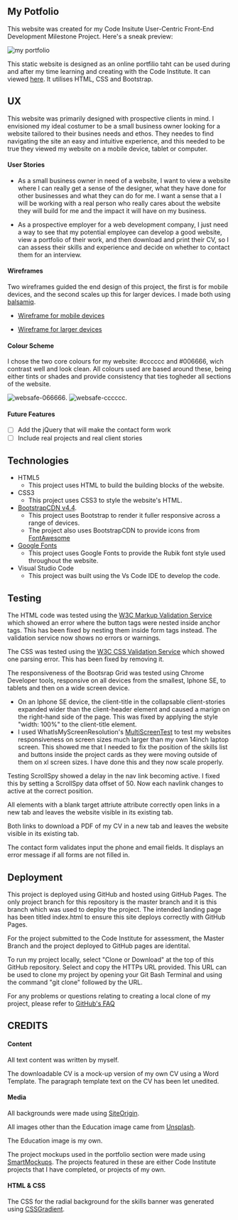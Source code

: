 ## My Potfolio
This website was created for my Code Insitute User-Centric Front-End Development Milestone Project. Here's a sneak preview:

![my portfolio](https://github.com/Anthoni-Mathias/Portifolio-number-2/blob/main/assets/readme-images/Am%20I%20Responsive_%20-%20Google%20Chrome%204_22_2021%208_21_33%20AM%20(2).png)

This static website is designed as an online portfilio taht can be used during and after my time learning and creating with the Code Institute. It can viewed [here](https://anthoni-mathias.github.io/Portifolio-number-2/). It utilises HTML, CSS and Bootstrap.
## UX
This website was primarily designed with prospective clients in mind. I envisioned my ideal costumer to be a small business owner looking for a website tailored to their busines needs and ethos. They needes to find navigating the site an easy and intuitive experience, and this needed to be true they viewed my website on a mobile device, tablet or computer.

#### User Stories 
- As a small business owner in need of a website, I want to view a website where I can really get a sense of the designer, what they have done for other businesses and what they can do for me. I want a sense that a I will be working with a real person who really cares about the website they will build for me and the impact it will have on my business.  

- As a prospective employer for a web development company, I just need a way to see that my potential employee can develop a good website, view a portfolio of their work, and then download and print their CV, so I can assess their skills and experience and decide on whether to contact them for an interview.

#### Wireframes
Two wireframes guided the end design of this project, the first is for mobile devices, and the second scales up this for larger devices. I made both using [balsamiq](https://balsamiq.com/).

- [Wireframe for mobile devices](https://github.com/Anthoni-Mathias/Portifolio-number-2/blob/main/assets/readme-images/mobile-wireframe.png)

- [Wireframe for larger devices](https://github.com/Anthoni-Mathias/Portifolio-number-2/blob/main/assets/readme-images/desktop-wireframe.png)

#### Colour Scheme
I chose the two core colours for my website: #cccccc and #006666, wich contrast well and look clean. All colours used are based around these, being either tints or shades and provide consistency that ties togheder all sections of the website.

![websafe-066666](https://github.com/Anthoni-Mathias/Portifolio-number-2/blob/main/assets/readme-images/websafe-006666.png).
![websafe-cccccc](https://github.com/Anthoni-Mathias/Portifolio-number-2/blob/main/assets/readme-images/websafe-cccccc.png).

#### Future Features 
- [ ] Add the jQuery that will make the contact form work 
- [ ] Include real projects and real client stories

## Technologies
- HTML5
    - This project uses HTML to build the building blocks of the website. 
- CSS3
    - This project uses CSS3 to style the website's HTML.
- [BootstrapCDN v4.4](https://www.bootstrapcdn.com). 
    - This project uses Bootstrap to render it fuller responsive across a range of devices. 
    - The project also uses BootstrapCDN to provide icons from [FontAwesome](https://www.bootstrapcdn.com/fontawesome/)
- [Google Fonts](https://fonts.google.com)
    - This project uses Google Fonts to provide the Rubik font style used throughout the website.
- Visual Studio Code
    - This project was built using the Vs Code IDE to develop the code.

## Testing
The HTML code was tested using the [W3C Markup Validation Service](https://validator.w3.org/) which showed an error where the button tags were nested inside anchor tags. This has been fixed by nesting them inside form tags instead. The validation service now shows no errors or warnings. 

The CSS was tested using the [W3C CSS Validation Service](https://jigsaw.w3.org/css-validator/) which showed one parsing error. This has been fixed by removing it. 
  
The responsiveness of the Bootsrap Grid was tested using Chrome Developer tools, responsive on all devices from the smallest, Iphone SE, to tablets and then on a wide screen device.
- On an Iphone SE device, the client-title in the collapsable client-stories expanded wider than the client-header element and caused a marign on the right-hand side of the page. This was fixed by applying the style "width: 100%" to the client-title element.
- I used WhatIsMyScreenResolution's [MultiScreenTest](http://whatismyscreenresolution.net/multi-screen-test) to test my websites responsiveness on screen sizes much larger than my own 14inch laptop screen. This showed me that I needed to fix the position of the skills list and buttons inside the project cards as they were moving outside of them on xl screen sizes. I have done this and they now scale properly.
  
Testing ScrollSpy showed a delay in the nav link becoming active. I fixed this by setting a ScrollSpy data offset of 50. Now each navlink changes to active at the correct position.   

All elements with a blank target attriute attribute correctly open links in a new tab and leaves the website visible in its existing tab.  
  
Both links to download a PDF of my CV in a new tab and leaves the website visible in its existing tab.  

The contact form validates input the phone and email fields. It displays an error message if all forms are not filled in. 

## Deployment 
This project is deployed using GitHub and hosted using GitHub Pages. The only project branch for this repository is the master branch and it is this branch which was used to deploy the project. The intended landing page has been titled index.html to ensure this site deploys correctly with GitHub Pages.  

For the project submitted to the Code Institute for assessment, the Master Branch and the project deployed to GitHub pages are identital.  

To run my project locally, select "Clone or Download" at the top of this GitHub repository. Select and copy the HTTPs URL provided. This URL can be used to clone my project by opening your Git Bash Terminal and using the command "git clone" followed by the URL.  

For any problems or questions relating to creating a local clone of my project, please refer to [GitHub's FAQ](https://help.github.com/en/github/creating-cloning-and-archiving-repositories/cloning-a-repository) 

## CREDITS 

#### Content
All text content was written by myself.  

The downloadable CV is a mock-up version of my own CV using a Word Template. The paragraph template text on the CV has been let unedited. 

#### Media
All backgrounds were made using [SiteOrigin](http://bg.siteorigin.com).  

All images other than the Education image came from [Unsplash](https://unsplash.com/).  

The Education image is my own.  

The project mockups used in the portfolio section were made using [SmartMockups](http://ami.responsivedesign.is/). The projects featured in these are either Code Institute projects that I have completed, or projects of my own.

#### HTML & CSS
The CSS for the radial background for the skills banner was generated using [CSSGradient](https://cssgradient.io/). 
